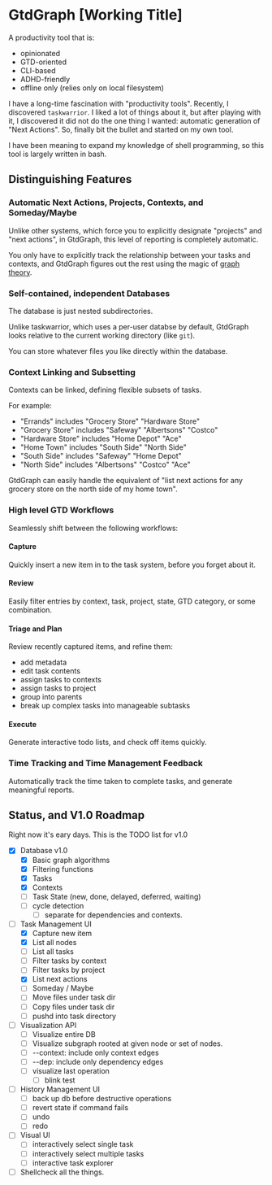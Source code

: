# GtdGraph [Working Title]

A productivity tool that is:

- opinionated
- GTD-oriented
- CLI-based
- ADHD-friendly
- offline only (relies only on local filesystem)

I have a long-time fascination with "productivity tools". Recently, I
discovered `taskwarrior`. I liked a lot of things about it, but after
playing with it, I discovered it did not do the one thing I wanted:
automatic generation of "Next Actions". So, finally bit the bullet and
started on my own tool.

I have been meaning to expand my knowledge of shell programming, so
this tool is largely written in bash.

## Distinguishing Features

### Automatic Next Actions, Projects, Contexts, and Someday/Maybe

Unlike other systems, which force you to explicitly designate
"projects" and "next actions", in GtdGraph, this level of reporting is
completely automatic.

You only have to explicitly track the relationship between your tasks
and contexts, and GtdGraph figures out the rest using the magic of
[graph theory](https://en.wikipedia.org/wiki/Graph_theory).

### Self-contained, independent Databases

The database is just nested subdirectories.

Unlike taskwarrior, which uses a per-user databse by default, GtdGraph
looks relative to the current working directory (like `git`).

You can store whatever files you like directly within the database.

### Context Linking and Subsetting

Contexts can be linked, defining flexible subsets of tasks.

For example:
- "Errands"        includes "Grocery Store" "Hardware Store"
- "Grocery Store"  includes "Safeway" "Albertsons" "Costco"
- "Hardware Store" includes "Home Depot" "Ace"
- "Home Town"      includes "South Side" "North Side"
- "South Side"     includes "Safeway" "Home Depot"
- "North Side"     includes "Albertsons" "Costco" "Ace"

GtdGraph can easily handle the equivalent of "list next actions for
any grocery store on the north side of my home town".

### High level GTD Workflows

Seamlessly shift between the following workflows:

#### Capture

Quickly insert a new item in to the task system, before you forget about it.

#### Review

Easily filter entries by context, task, project, state, GTD category,
or some combination.

#### Triage and Plan

Review recently captured items, and refine them:
- add metadata
- edit task contents
- assign tasks to contexts
- assign tasks to project
- group into parents
- break up complex tasks into manageable subtasks

#### Execute

Generate interactive todo lists, and check off items quickly.

### Time Tracking and Time Management Feedback

Automatically track the time taken to complete tasks, and generate
meaningful reports.

## Status, and V1.0 Roadmap

Right now it's eary days. This is the TODO list for v1.0

- [X] Database v1.0
  - [X] Basic graph algorithms
  - [X] Filtering functions
  - [X] Tasks
  - [X] Contexts
  - [ ] Task State (new, done, delayed, deferred, waiting)
  - [ ] cycle detection
	- [ ] separate for dependencies and contexts.
- [ ] Task Management UI
  - [X] Capture new item
  - [X] List all nodes
  - [ ] List all tasks
  - [ ] Filter tasks by context
  - [ ] Filter tasks by project
  - [X] List next actions
  - [ ] Someday / Maybe
  - [ ] Move files under task dir
  - [ ] Copy files under task dir
  - [ ] pushd into task directory
- [ ] Visualization API
  - [ ] Visualize entire DB
  - [ ] Visualize subgraph rooted at given node or set of nodes.
  - [ ] --context: include only context edges
  - [ ] --dep: include only dependency edges
  - [ ] visualize last operation
	- [ ] blink test
- [ ] History Management UI
  - [ ] back up db before destructive operations
  - [ ] revert state if command fails
  - [ ] undo
  - [ ] redo
- [ ] Visual UI
  - [ ] interactively select single task
  - [ ] interactively select multiple tasks
  - [ ] interactive task explorer
- [ ] Shellcheck all the things.
